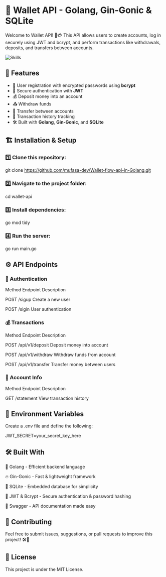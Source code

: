 # 🏦 Wallet API - Golang, Gin-Gonic & SQLite

Welcome to Wallet API! 🔐💳 This API allows users to create accounts, log in securely using JWT and bcrypt, and perform transactions like withdrawals, deposits, and transfers between accounts.

![Skills](https://skills.syvixor.com/api/icons?i=go,gin,sqlite,jwt,swagger,github,vscode)

## 🚀 Features
- 🔑 User registration with encrypted passwords using **bcrypt**
- 🔐 Secure authentication with **JWT**
- 💰 Deposit money into an account
- 📤 Withdraw funds
- 🔄 Transfer between accounts
- 📜 Transaction history tracking
- 🛠 Built with **Golang**, **Gin-Gonic**, and **SQLite**

## 🏗 Installation & Setup

### 1️⃣ Clone this repository:
git clone https://github.com/mufasa-dev/Wallet-flow-api-in-Golang.git

### 2️⃣ Navigate to the project folder:

cd wallet-api
### 3️⃣ Install dependencies:

go mod tidy
### 4️⃣ Run the server:
go run main.go

## ⚙️ API Endpoints
### 🔑 Authentication
Method	Endpoint	Description

POST	/sigup	Create a new user

POST	/sigin	User authentication

### 💰 Transactions
Method	Endpoint	Description

POST	/api/v1/deposit	Deposit money into account

POST	/api/v1/withdraw	Withdraw funds from account

POST	/api/v1/transfer	Transfer money between users
### 📜 Account Info
Method	Endpoint	Description

GET	/statement	View transaction history
## 🔧 Environment Variables
Create a .env file and define the following:

JWT_SECRET=your_secret_key_here
## 🛠 Built With
🔷 Golang - Efficient backend language

🔥 Gin-Gonic - Fast & lightweight framework

📂 SQLite - Embedded database for simplicity

🔐 JWT & Bcrypt - Secure authentication & password hashing

🚀 Swagger - API documentation made easy

## 🤝 Contributing
Feel free to submit issues, suggestions, or pull requests to improve this project! 🛠🚀

## 📜 License
This project is under the MIT License.
